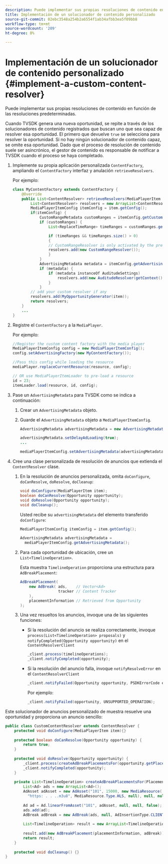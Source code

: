 ```yaml
---
description: Puede implementar sus propias resoluciones de contenido en función de las resoluciones predeterminadas.
title: Implementación de un solucionador de contenido personalizado
source-git-commit: 02ebc3548a254b2a6554f1ab34afbb3ea5f09bb8
workflow-type: tm+mt
source-wordcount: '209'
ht-degree: 0%

---
```


# Implementación de un solucionador de contenido personalizado {#implement-a-custom-content-resolver}

Puede implementar sus propias resoluciones de contenido en función de las resoluciones predeterminadas.

Cuando TVSDK genera una nueva oportunidad, se repite a través de los solucionadores de contenido registrados que buscan uno que sea capaz de resolver esa oportunidad. El primero que devuelve `true` se selecciona para resolver la oportunidad. Si no hay ningún solucionador de contenido capaz, se omite esa oportunidad. Dado que el proceso de resolución de contenido suele ser asincrónico, el gestor de contenido es responsable de notificar a TVSDK cuando el proceso se haya completado.

1. Implemente su propia aplicación personalizada `ContentFactory`, ampliando el `ContentFactory` interfaz y anulación `retrieveResolvers`.

   Por ejemplo:

   ```java
   class MyContentFactory extends ContentFactory { 
       @Override 
       public List<ContentResolver> retrieveResolvers(MediaPlayerItem item) { 
           List<ContentResolver> resolvers = new ArrayList<ContentResolver>(); 
           MediaPlayerItemConfig itemConfig = item.getConfig(); 
           if(itemConfig) { 
               CustomRangeMetadata customRanges = itemConfig.getCustomRangeMetadata(); 
               if (customRanges) { 
                   List<ReplaceTimeRange> timeRanges = customRanges.getTimeRangeList(); 
   
                   if (timeRanges && timeRanges.size() > 0) 
                   { 
                   // CustomRangeResolver is only activated by the presence of CustomRanges in configuration 
                   resolvers.add(new CustomRangeResolver()); 
                   } 
               } 
               AdvertisingMetadata metadata = itemConfig.getAdvertisingMetadata(); 
               if (metadata) { 
                   if (metadata instanceOf AuditudeSettings)  
                       resolvers.add(new AuditudeResolver(getContext());    
                   } 
               } 
           // add your custom resolver if any 
           resolvers.add(MyOpportunityGenerator(item)); 
           return resolvers; 
       } 
       ... 
   } 
   ```

1. Registre el `ContentFactory` a la `MediaPlayer`.

   Por ejemplo:

   ```java
   //Register the custom content factory with the media player 
   MediaPlayerItemConfig config = new MediaPlayerItemConfig(); 
   config.setAdvertisingFactory(new MyContentFactory()); 
   
   //Pass this config while loading the resource 
   mediaPlayer.replaceCurrentResource(resource, config); 
   
   // OR use MediaPlayerItemLoader to pre-load a resource 
   id = 23; 
   itemLoader.load(resource, id, config);
   ```

1. Pase un `AdvertisingMetadata` para TVSDK como se indica a continuación:
   1. Crear un `AdvertisingMetadata` objeto.
   1. Guarde el `AdvertisingMetadata` objeto a `MediaPlayerItemConfig`.

      ```java
      AdvertisingMetadata advertisingMetadata = new AdvertisingMetadata(); 
      
      advertisingMetadata.setDelayAdLoading(true); 
      ... 
      
      mediaPlayerItemConfig.setAdvertisingMetadata(advertisingMetadata); 
      ```

1. Cree una clase personalizada de resolución de anuncios que extienda el `ContentResolver` clase.
   1. En la resolución de anuncios personalizada, omita `doConfigure`, `doCanResolve`, `doResolve`, `doCleanup`:

      ```java
      void doConfigure(MediaPlayerItem item); 
      boolean doCanResolve(Opportunity opportunity); 
      void doResolve(Opportunity opportunity); 
      void doCleanup();
      ```

      Usted recibe su `advertisingMetadata` del elemento transferido `doConfigure`:

      ```java
      MediaPlayerItemConfig itemConfig = item.getConfig(); 
      
      AdvertisingMetadata advertisingMetadata =  
        mediaPlayerItemConfig.getAdvertisingMetadata(); 
      ```

   1. Para cada oportunidad de ubicación, cree un `List<TimelineOperation>`.

      Esta muestra `TimelineOperation` proporciona una estructura para `AdBreakPlacement`:

      ```java
      AdBreakPlacement( 
          new AdBreak( ads,    // Vector<Ad> 
                       tracker // Content Tracker 
          ), 
          placementInformation // Retrieved from Opportunity 
      ); 
      ```

   1. Una vez resueltos los anuncios, invoque una de las siguientes funciones:

      * Si la resolución del anuncio se realiza correctamente, invoque `process(List<TimelineOperation> proposals)` y `notifyCompleted(Opportunity opportunity)` en el `ContentResolverClient`

        ```java
        _client.process(timelineOperations); 
        _client.notifyCompleted(opportunity); 
        ```

      * Si la resolución del anuncio falla, invoque `notifyResolveError` en el `ContentResolverClient`

        ```java
        _client.notifyFailed(Opportunity opportunity, PSDKErrorCode error);
        ```

        Por ejemplo:

        ```java
        _client.notifyFailed(opportunity, UNSUPPORTED_OPERATION);
        ```

<!--<a id="example_463B718749504A978F0B887786844C39"></a>-->

Este solucionador de anuncios personalizado de muestra resuelve una oportunidad y proporciona un anuncio sencillo:

```java
public class CustomContentResolver extends ContentResolver { 
    protected void doConfigure(MediaPlayerItem item){} 
 
    protected boolean doCanResolve(Opportunity opportunity) {  
        return true;  
    } 
 
    protected void doResolve(Opportunity opportunity) { 
        _client.process(createAdBreakPlacementsFor(opportunity.getPlacement())); 
        _client.notifyCompleted(opportunity); 
    } 
 
    private List<TimelineOperation> createAdBreakPlacementsFor(Placement placementInformation) { 
        List<Ad> ads = new ArrayList<Ad>(); 
        AdAsset adAsset = new AdAsset("101", 15000, new MediaResource( 
          "https: . . ..m3u8", MediaResource.Type.HLS, null), null, null); 
 
        Ad ad = Ad.linearFromAsset("101", adAsset, null, null, false); 
        ads.add(ad); 
        AdBreak adBreak = new AdBreak(ads, null, AdInsertionType.CLIENT_INSERTED); 
 
        List<TimelineOperation> result = new ArrayList<TimelineOperation>(); 
 
        result.add(new AdBreakPlacement(placementInformation, adBreak)); 
        return result; 
    } 
 
    protected void doCleanup() {} 
} 
```
